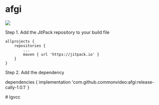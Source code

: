# afgi
[![](https://jitpack.io/v/commonvideo/afgi.svg)](https://jitpack.io/#commonvideo/afgi)

Step 1. Add the JitPack repository to your build file

	allprojects {
		repositories {
			...
			maven { url 'https://jitpack.io' }
		}
	}
  
  Step 2. Add the dependency
  
  dependencies {
	        implementation 'com.github.commonvideo:afgi:release-cally-1.0.1'
	}

#   l g v c c  
 